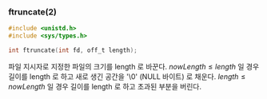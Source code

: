 ### ftruncate(2)
```c
#include <unistd.h>
#include <sys/types.h>

int ftruncate(int fd, off_t length);
```
파일 지시자로 지정한 파일의 크기를
length 로 바꾼다.
$nowLength \leq length$ 일 경우 길이를 length 로 하고 새로 생긴 공간을 '\0' (NULL 바이트) 로 채운다.
$length \leq nowLength$ 일 경우 길이를 length 로 하고 초과된 부분을 버린다.